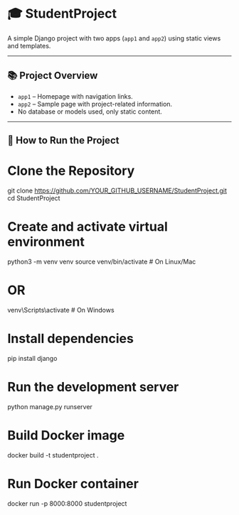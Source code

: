 # 🎓 StudentProject

A simple Django project with two apps (`app1` and `app2`) using static views and templates.

---

## 📚 Project Overview

- `app1` – Homepage with navigation links.
- `app2` – Sample page with project-related information.
- No database or models used, only static content.

---

## 🚀 How to Run the Project

# Clone the Repository
git clone https://github.com/YOUR_GITHUB_USERNAME/StudentProject.git
cd StudentProject

# Create and activate virtual environment
python3 -m venv venv
source venv/bin/activate   # On Linux/Mac
# OR
venv\Scripts\activate      # On Windows

# Install dependencies
pip install django

# Run the development server
python manage.py runserver

# Build Docker image
docker build -t studentproject .

# Run Docker container
docker run -p 8000:8000 studentproject

```bash
